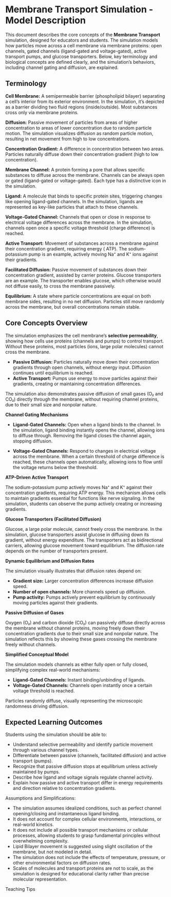# Membrane Transport Simulation - Model Description

This document describes the core concepts of the **Membrane Transport** simulation, designed for educators and students.
The simulation models how particles move across a cell membrane via membrane proteins: open channels, gated channels
(ligand-gated and voltage-gated), active transport pumps, and glucose transporters. Below, key terminology and biological
concepts are defined clearly, and the simulation’s behaviors, including channel gating and diffusion, are explained.

## Terminology

**Cell Membrane:** A semipermeable barrier (phospholipid bilayer) separating a cell’s interior from its exterior
environment. In the simulation, it’s depicted as a barrier dividing two fluid regions (inside/outside). Most substances
cross only via membrane proteins.

**Diffusion:** Passive movement of particles from areas of higher concentration to areas of lower concentration due to
random particle motion. The simulation visualizes diffusion as random particle motion, resulting in net movement from
high to low concentrations.

**Concentration Gradient:** A difference in concentration between two areas. Particles naturally diffuse down their
concentration gradient (high to low concentration).

**Membrane Channel:** A protein forming a pore that allows specific substances to diffuse across the membrane. Channels
can be always open or gated (ligand-gated or voltage-gated). Each type has a distinctive icon in the simulation.

**Ligand:** A molecule that binds to specific protein sites, triggering changes like opening ligand-gated channels. In
the simulation, ligands are represented as key-like particles that attach to these channels.

**Voltage-Gated Channel:** Channels that open or close in response to electrical voltage differences across the
membrane. In the simulation, channels open once a specific voltage threshold (charge difference) is reached.

**Active Transport:** Movement of substances across a membrane against their concentration gradient, requiring energy (
ATP). The sodium-potassium pump is an example, actively moving Na⁺ and K⁺ ions against their gradients.

**Facilitated Diffusion:** Passive movement of substances down their concentration gradient, assisted by carrier
proteins. Glucose transporters are an example. The transporter enables glucose, which otherwise would not diffuse
easily, to cross the membrane passively.

**Equilibrium:** A state where particle concentrations are equal on both membrane sides, resulting in no net diffusion.
Particles still move randomly across the membrane, but overall concentrations remain stable.

## Core Concepts Overview

The simulation emphasizes the cell membrane’s **selective permeability**, showing how cells use proteins (channels and
pumps) to control transport. Without these proteins, most particles (ions, large polar molecules) cannot cross the
membrane.

- **Passive Diffusion:** Particles naturally move down their concentration gradients through open channels, without
  energy input. Diffusion continues until equilibrium is reached.
- **Active Transport:** Pumps use energy to move particles against their gradients, creating or maintaining
  concentration differences.

The simulation also demonstrates passive diffusion of small gases (O₂ and CO₂) directly through the membrane, without
requiring channel proteins, due to their small size and nonpolar nature.

**Channel Gating Mechanisms**

- **Ligand-Gated Channels:** Open when a ligand binds to the channel. In the simulation, ligand binding instantly opens
  the channel, allowing ions to diffuse through. Removing the ligand closes the channel again, stopping diffusion.

- **Voltage-Gated Channels:** Respond to changes in electrical voltage across the membrane. When a certain threshold of
  charge difference is reached, these channels open automatically, allowing ions to flow until the voltage returns below
  the threshold.

**ATP-Driven Active Transport**

The sodium-potassium pump actively moves Na⁺ and K⁺ against their concentration gradients, requiring ATP energy. This
mechanism allows cells to maintain gradients essential for functions like nerve signaling. In the simulation, students
can observe the pump actively creating or increasing gradients.

**Glucose Transporters (Facilitated Diffusion)**

Glucose, a large polar molecule, cannot freely cross the membrane. In the simulation, glucose transporters assist
glucose in diffusing down its gradient, without energy expenditure. The transporters act as bidirectional carriers,
allowing glucose movement toward equilibrium. The diffusion rate depends on the number of transporters present.

**Dynamic Equilibrium and Diffusion Rates**

The simulation visually illustrates that diffusion rates depend on:

- **Gradient size:** Larger concentration differences increase diffusion speed.
- **Number of open channels:** More channels speed up diffusion.
- **Pump activity:** Pumps actively prevent equilibrium by continuously moving particles against their gradients.

**Passive Diffusion of Gases**

Oxygen (O₂) and carbon dioxide (CO₂) can passively diffuse directly across the membrane without channel proteins, moving
freely down their concentration gradients due to their small size and nonpolar nature. The simulation reflects this by
showing these gases crossing the membrane freely without channels.

**Simplified Conceptual Model**

The simulation models channels as either fully open or fully closed, simplifying complex real-world mechanisms:

- **Ligand-Gated Channels:** Instant binding/unbinding of ligands.
- **Voltage-Gated Channels:** Channels open instantly once a certain voltage threshold is reached.

Particles randomly diffuse, visually representing the microscopic randomness driving diffusion.

## Expected Learning Outcomes

Students using the simulation should be able to:

- Understand selective permeability and identify particle movement through various channel types.
- Differentiate between passive (channels, facilitated diffusion) and active transport (pumps).
- Recognize that passive diffusion stops at equilibrium unless actively maintained by pumps.
- Describe how ligand and voltage signals regulate channel activity.
- Explain how passive and active transport differ in energy requirements and direction relative to concentration
  gradients.

<!-- TODO (BF): Rough running list below, refine and integrate -->
Assumptions and Simplifications:

- The simulation assumes idealized conditions, such as perfect channel opening/closing and instantaneous ligand binding.
- It does not account for complex cellular environments, interactions, or real-world kinetics.
- It does not include all possible transport mechanisms or cellular processes, allowing students to grasp fundamental principles without overwhelming complexity.
- Lipid Bilayer movement is suggested using slight oscillation of the membrane, but not modeled in detail.
- The simulation does not include the effects of temperature, pressure, or other environmental factors on diffusion rates.
- Scales of molecules and transport proteins are not to scale, as the simulation is designed for educational clarity rather than precise molecular representation.

<!-- TODO (BF): remove below and transfer to teacher tips before publication -->
Teaching Tips
